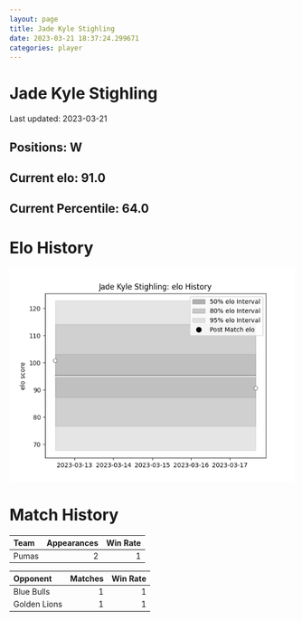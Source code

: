 ```yaml
---  
layout: page  
title: Jade Kyle Stighling  
date: 2023-03-21 18:37:24.299671  
categories: player  
---
```

# Jade Kyle Stighling


Last updated: 2023-03-21
## Positions: W

## Current elo: 91.0

## Current Percentile: 64.0

# Elo History


![elo history](history_JadeKyleStighling.png)
# Match History


| Team   |   Appearances |   Win Rate |
|:-------|--------------:|-----------:|
| Pumas  |             2 |          1 |

| Opponent     |   Matches |   Win Rate |
|:-------------|----------:|-----------:|
| Blue Bulls   |         1 |          1 |
| Golden Lions |         1 |          1 |